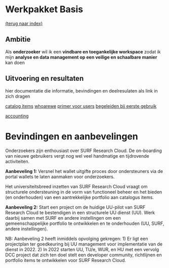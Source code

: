 # Werkpakket Basis
[(terug naar index)](index.md)

## Ambitie
Als **onderzoeker** 
wil ik een **vindbare en toegankelijke workspace**
zodat ik mijn **analyse en data management op een 
veilige en schaalbare manier** kan doen

## Uitvoering en resultaten

hier documentatie die informatie, bevindingen en deelresulaten als
link in zich dragen

[catalog items](https://utrechtuniversity.github.io/researchcloud-items/)
[whoarewe](https://utrechtuniversity.github.io/researchcloud-items/whoiswho.html)
[primer voor users](https://utrechtuniversity.github.io/researchcloud-items/primer-for-users.html)
[begeleiden bij eerste gebruik](https://utrechtuniversity.github.io/researchcloud-items/primer/workshop-src.html)

[accounting](w1/w1-accounting.pdf)


# Bevindingen en aanbevelingen
Onderzoekers zijn enthousiast over SURF Research Cloud. De on-boarding van nieuwe gebruikers
vergt nog wel veel handmatige en tijdrovende activiteiten.

**Aanbeveling 1:** Versnel het wallet uitgifte proces door ondersteuners via de portal
wallets te laten aanmaken voor onderzoekers.

Het universiteitsbreed inzetten van SURF Research Cloud vraagt om structurele ondersteuning
in de vorm van functioneel beheer en het bieden (en onderhouden) van een aantrekkelijke
portfolio aan catalogus items.

**Aanbeveling 2:** Start een project om de huidige UU-pilot van SURF Research Cloud 
te bestendigen in een structurele UU dienst (UU). 
Werk daarbij samen met SURF en andere instellingen om een gemeenschappelijke portfolio
te ontwikkelen en te onderhouden (UU, SURF, andere instellingen).
 
NB: Aanbeveling 2 heeft inmiddels opvolging gekregen: 1) Er ligt een projectplan ter goedkeuring
bij UU management voor implementatie van de dienst in 2022. 2) In 2022 starten UU, TU/e, 
WUR, en HU met een vervolg DCC project dat zich ten doel stelt een developer community,
richtlijnen en portfolio items te ontwikkelen voor SURF Research Cloud. 

